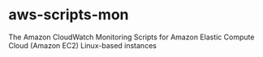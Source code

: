 # aws-scripts-mon
The Amazon CloudWatch Monitoring Scripts for Amazon Elastic Compute Cloud (Amazon EC2) Linux-based instances
